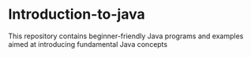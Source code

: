 # Introduction-to-java
This repository contains beginner-friendly Java programs and examples aimed at introducing fundamental Java concepts
